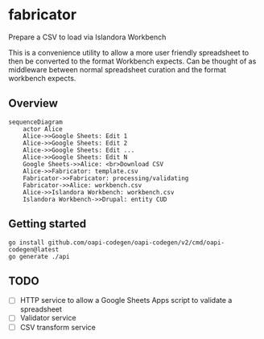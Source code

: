 # fabricator

Prepare a CSV to load via Islandora Workbench

This is a convenience utility to allow a more user friendly spreadsheet to then be converted to the format Workbench expects. Can be thought of as middleware between normal spreadsheet curation and the format workbench expects.

## Overview

```mermaid
sequenceDiagram
    actor Alice
    Alice->>Google Sheets: Edit 1
    Alice->>Google Sheets: Edit 2
    Alice->>Google Sheets: Edit ...
    Alice->>Google Sheets: Edit N
    Google Sheets->>Alice: <br>Download CSV
    Alice->>Fabricator: template.csv
    Fabricator->>Fabricator: processing/validating
    Fabricator->>Alice: workbench.csv
    Alice->>Islandora Workbench: workbench.csv
    Islandora Workbench->>Drupal: entity CUD
```

## Getting started

```
go install github.com/oapi-codegen/oapi-codegen/v2/cmd/oapi-codegen@latest
go generate ./api
```


## TODO
- [ ] HTTP service to allow a Google Sheets Apps script to validate a spreadsheet
- [ ] Validator service
- [ ] CSV transform service
